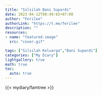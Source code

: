 ```yaml
---
title: "Silsilah Bani Supardi"
date: 2023-04-12T08:49:02+07:00
author: "Ferilee"
authorLink: "https://t.me/ferilee"
description: ""
resources:
- name: "featured-image"
  src: "cover.gif"

tags: ["Silsilah Keluarga","Bani Supardi"]
categories: ["My Diary"]
lightgallery: true
math: true
toc:
  auto: true
---
```

{{< mydiary/famtree >}}
